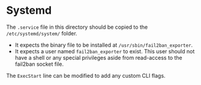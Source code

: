 # Systemd

The `.service` file in this directory should be copied to the `/etc/systemd/system/` folder.
- It expects the binary file to be installed at `/usr/sbin/fail2ban_exporter`.
- It expects a user named `fail2ban_exporter` to exist. This user should not have a shell or any special privileges aside from read-access to the fail2ban socket file.

The `ExecStart` line can be modified to add any custom CLI flags.
